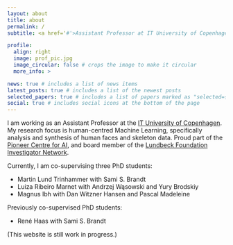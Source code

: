 ```yaml
---
layout: about
title: about
permalink: /
subtitle: <a href='#'>Assistant Professor at IT University of Copenhagen</a>

profile:
  align: right
  image: prof_pic.jpg
  image_circular: false # crops the image to make it circular
  more_info: >

news: true # includes a list of news items
latest_posts: true # includes a list of the newest posts
selected_papers: true # includes a list of papers marked as "selected={true}"
social: true # includes social icons at the bottom of the page
---
```


I am working as an Assistant Professor at the [IT University of Copenhagen](https://en.itu.dk/). 
My research focus is human-centred Machine Learning, specifically analysis and synthesis of human faces and skeleton data. 
Proud part of the [Pioneer Centre for AI](https://www.aicentre.dk/), and board member of the [Lundbeck Foundation Investigator Network](https://lundbeckfonden.com/lfin). 

Currently, I am co-supervising three PhD students:
- Martin Lund Trinhammer with Sami S. Brandt
- Luiza Ribeiro Marnet with Andrzej Wąsowski and Yury Brodskiy
- Magnus Ibh with Dan Witzner Hansen and Pascal Madeleine

Previously co-supervised PhD students:
- René Haas with Sami S. Brandt

(This website is still work in progress.)